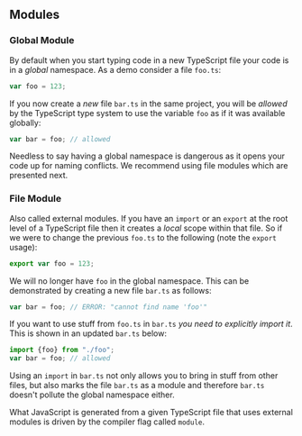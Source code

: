 ## Modules

### Global Module

By default when you start typing code in a new TypeScript file your code is in a _global_ namespace. As a demo consider a file `foo.ts`:

```ts
var foo = 123;
```

If you now create a _new_ file `bar.ts` in the same project, you will be _allowed_ by the TypeScript type system to use the variable `foo` as if it was available globally:

```ts
var bar = foo; // allowed
```

Needless to say having a global namespace is dangerous as it opens your code up for naming conflicts. We recommend using file modules which are presented next.

### File Module

Also called external modules. If you have an `import` or an `export` at the root level of a TypeScript file then it creates a _local_ scope within that file. So if we were to change the previous `foo.ts` to the following (note the `export` usage):

```ts
export var foo = 123;
```

We will no longer have `foo` in the global namespace. This can be demonstrated by creating a new file `bar.ts` as follows:

```ts
var bar = foo; // ERROR: "cannot find name 'foo'"
```

If you want to use stuff from `foo.ts` in `bar.ts` _you need to explicitly import it_. This is shown in an updated `bar.ts` below:

```ts
import {foo} from "./foo";
var bar = foo; // allowed
```

Using an `import` in `bar.ts` not only allows you to bring in stuff from other files, but also marks the file `bar.ts` as a module and therefore `bar.ts` doesn't pollute the global namespace either.

What JavaScript is generated from a given TypeScript file that uses external modules is driven by the compiler flag called `module`.
